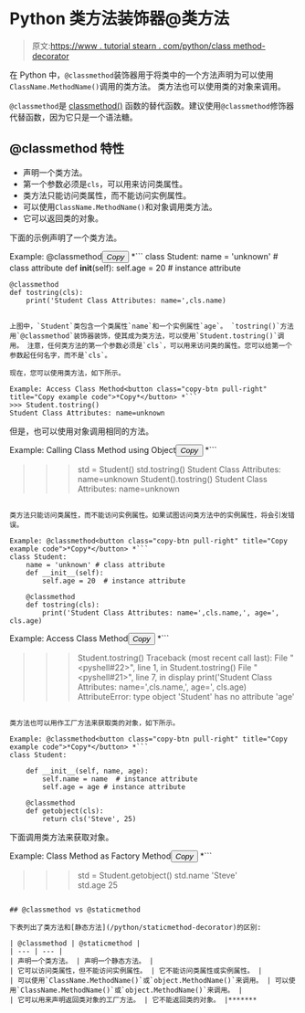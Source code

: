 # Python 类方法装饰器@类方法

> 原文:[https://www . tutorial stearn . com/python/class method-decorator](https://www.tutorialsteacher.com/python/classmethod-decorator)

在 Python 中，`@classmethod`装饰器用于将类中的一个方法声明为可以使用`ClassName.MethodName()`调用的类方法。 类方法也可以使用类的对象来调用。

`@classmethod`是 [classmethod()](/python/classmethod-method) 函数的替代函数。建议使用`@classmethod`修饰器代替函数，因为它只是一个语法糖。

## @classmethod 特性

*   声明一个类方法。
*   第一个参数必须是`cls`，可以用来访问类属性。
*   类方法只能访问类属性，而不能访问实例属性。
*   可以使用`ClassName.MethodName()`和对象调用类方法。
*   它可以返回类的对象。

下面的示例声明了一个类方法。

Example: @classmethod<button class="copy-btn pull-right" title="Copy example code">*Copy*</button> *```
class Student:
    name = 'unknown' # class attribute
    def __init__(self):
        self.age = 20  # instance attribute

    @classmethod
    def tostring(cls):
        print('Student Class Attributes: name=',cls.name) 
```

上图中，`Student`类包含一个类属性`name`和一个实例属性`age`。 `tostring()`方法用`@classmethod`装饰器装饰，使其成为类方法，可以使用`Student.tostring()`调用。 注意，任何类方法的第一个参数必须是`cls`，可以用来访问类的属性。您可以给第一个参数起任何名字，而不是`cls`。

现在，您可以使用类方法，如下所示。

Example: Access Class Method<button class="copy-btn pull-right" title="Copy example code">*Copy*</button> *```
>>> Student.tostring()
Student Class Attributes: name=unknown 
```

但是，也可以使用对象调用相同的方法。

Example: Calling Class Method using Object<button class="copy-btn pull-right" title="Copy example code">*Copy*</button> *```
>>> std = Student()
>>> std.tostring() 
Student Class Attributes: name=unknown
>>> Student().tostring() 
Student Class Attributes: name=unknown 
```

类方法只能访问类属性，而不能访问实例属性。如果试图访问类方法中的实例属性，将会引发错误。

Example: @classmethod<button class="copy-btn pull-right" title="Copy example code">*Copy*</button> *```
class Student:
    name = 'unknown' # class attribute
    def __init__(self):
        self.age = 20  # instance attribute

    @classmethod
    def tostring(cls):
        print('Student Class Attributes: name=',cls.name,', age=', cls.age) 
```

Example: Access Class Method<button class="copy-btn pull-right" title="Copy example code">*Copy*</button> *```
>>> Student.tostring()
Traceback (most recent call last):
  File "<pyshell#22>", line 1, in <module>
    Student.tostring()
  File "<pyshell#21>", line 7, in display
    print('Student Class Attributes: name=',cls.name,', age=', cls.age)
AttributeError: type object 'Student' has no attribute 'age' 
```

类方法也可以用作工厂方法来获取类的对象，如下所示。

Example: @classmethod<button class="copy-btn pull-right" title="Copy example code">*Copy*</button> *```
class Student:

    def __init__(self, name, age):
        self.name = name  # instance attribute
        self.age = age # instance attribute

    @classmethod
    def getobject(cls):
        return cls('Steve', 25) 
```

下面调用类方法来获取对象。

Example: Class Method as Factory Method<button class="copy-btn pull-right" title="Copy example code">*Copy*</button> *```
>>> std = Student.getobject()
>>> std.name
'Steve'    
>>> std.age
25 
```

## @classmethod vs @staticmethod

下表列出了类方法和[静态方法](/python/staticmethod-decorator)的区别:

| @classmethod | @staticmethod |
| --- | --- |
| 声明一个类方法。 | 声明一个静态方法。 |
| 它可以访问类属性，但不能访问实例属性。 | 它不能访问类属性或实例属性。 |
| 可以使用`ClassName.MethodName()`或`object.MethodName()`来调用。 | 可以使用`ClassName.MethodName()`或`object.MethodName()`来调用。 |
| 它可以用来声明返回类对象的工厂方法。 | 它不能返回类的对象。 |*******